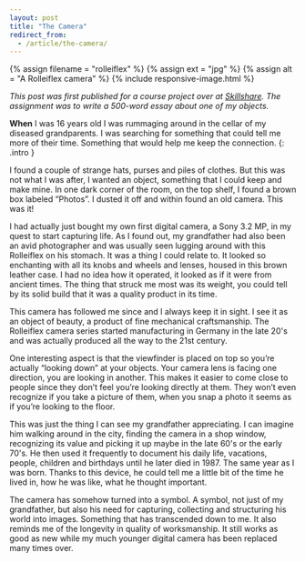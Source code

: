 ```yaml
---
layout: post
title: "The Camera"
redirect_from:
  - /article/the-camera/
---
```


{% assign filename = "rolleiflex" %}
{% assign ext = "jpg" %}
{% assign alt = "A Rolleiflex camera" %}
{% include responsive-image.html %}

_This post was first published for a course project over at [Skillshare][skillshare]. The assignment was to write a 500-word essay about one of my objects._

**When** I was 16 years old I was rummaging around in the cellar of my diseased grandparents. I was searching for something that could tell me more of their time. Something that would help me keep the connection.
{: .intro }

I found a couple of strange hats, purses and piles of clothes. But this was not what I was after, I wanted an object, something that I could keep and make mine. In one dark corner of the room, on the top shelf, I found a brown box labeled “Photos”. I dusted it off and within found an old camera. This was it!

I had actually just bought my own first digital camera, a Sony 3.2 MP, in my quest to start capturing life. As I found out, my grandfather had also been an avid photographer and was usually seen lugging around with this Rolleiflex on his stomach. It was a thing I could relate to. It looked so enchanting with all its knobs and wheels and lenses, housed in this brown leather case. I had no idea how it operated, it looked as if it were from ancient times. The thing that struck me most was its weight, you could tell by its solid build that it was a quality product in its time.

This camera has followed me since and I always keep it in sight. I see it as an object of beauty, a product of fine mechanical craftsmanship. The Rolleiflex camera series started manufacturing in Germany in the late 20's and was actually produced all the way to the 21st century.  

One interesting aspect is that the viewfinder is placed on top so you’re actually “looking down” at your objects. Your camera lens is facing one direction, you are looking in another. This makes it easier to come close to people since they don’t feel you’re looking directly at them. They won’t even recognize if you take a picture of them, when you snap a photo it seems as if you’re looking to the floor.

This was just the thing I can see my grandfather appreciating. I can imagine him walking around in the city, finding the camera in a shop window, recognizing its value and picking it up maybe in the late 60's or the early 70's. He then used it frequently to document his daily life, vacations, people, children and birthdays until he later died in 1987. The same year as I was born. Thanks to this device, he could tell me a little bit of the time he lived in, how he was like, what he thought important.

The camera has somehow turned into a symbol. A symbol, not just of my grandfather, but also his need for capturing, collecting and structuring his world into images. Something that has transcended down to me. It also reminds me of the longevity in quality of worksmanship. It still works as good as new while my much younger digital camera has been replaced many times over.

[skillshare]: http://skillshare.com
